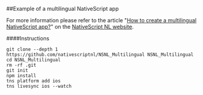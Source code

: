 ##Example of a multilingual NativeScript app

For more information please refer to the article "[How to create a multilingual NativeScript app?](https://nativescript.nl/tips/how-to-create-a-multilingual-nativescript-app/)" on the [NativeScript NL website](https://nativescript.nl).

####Instructions

```
git clone --depth 1 https://github.com/nativescriptnl/NSNL_Multilingual NSNL_Multilingual
cd NSNL_Multilingual
rm -rf .git
git init
npm install
tns platform add ios
tns livesync ios --watch
```